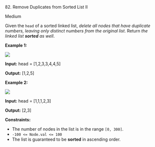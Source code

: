 82\. Remove Duplicates from Sorted List II

Medium

Given the `head` of a sorted linked list, _delete all nodes that have duplicate numbers, leaving only distinct numbers from the original list_. Return _the linked list **sorted** as well_.

**Example 1:**

![](https://assets.leetcode.com/uploads/2021/01/04/linkedlist1.jpg)

**Input:** head = [1,2,3,3,4,4,5]

**Output:** [1,2,5]

**Example 2:**

![](https://assets.leetcode.com/uploads/2021/01/04/linkedlist2.jpg)

**Input:** head = [1,1,1,2,3]

**Output:** [2,3]

**Constraints:**

*   The number of nodes in the list is in the range `[0, 300]`.
*   `-100 <= Node.val <= 100`
*   The list is guaranteed to be **sorted** in ascending order.